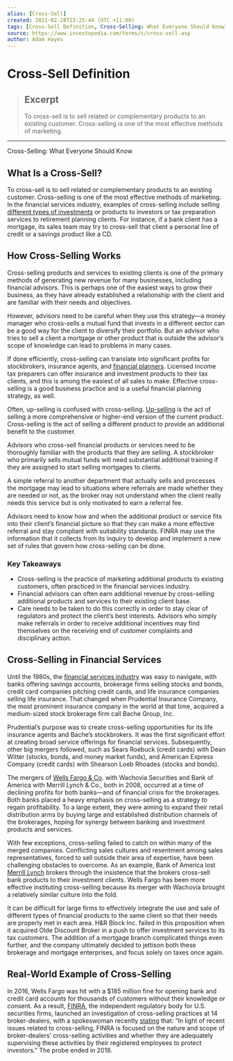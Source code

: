 ```yaml
---
alias: [Cross-Sell]
created: 2021-02-28T23:25:44 (UTC +11:00)
tags: [Cross-Sell Definition, Cross-Selling: What Everyone Should Know]
source: https://www.investopedia.com/terms/c/cross-sell.asp
author: Adam Hayes
---
```


# Cross-Sell Definition

> ## Excerpt
> To cross-sell is to sell related or complementary products to an existing customer. Cross-selling is one of the most effective methods of marketing.

---

Cross-Selling: What Everyone Should Know
## What Is a Cross-Sell?

To cross-sell is to sell related or complementary products to an existing customer. Cross-selling is one of the most effective methods of marketing. In the financial services industry, examples of cross-selling include selling [different types of investments](https://www.investopedia.com/articles/younginvestors/10/what-is-an-investment.asp) or products to investors or tax preparation services to retirement planning clients. For instance, if a bank client has a mortgage, its sales team may try to cross-sell that client a personal line of credit or a savings product like a CD.

## How Cross-Selling Works

Cross-selling products and services to existing clients is one of the primary methods of generating new revenue for many businesses, including financial advisors. This is perhaps one of the easiest ways to grow their business, as they have already established a relationship with the client and are familiar with their needs and objectives.

However, advisors need to be careful when they use this strategy—a money manager who cross-sells a mutual fund that invests in a different sector can be a good way for the client to diversify their portfolio. But an advisor who tries to sell a client a mortgage or other product that is outside the advisor’s scope of knowledge can lead to problems in many cases.

If done efficiently, cross-selling can translate into significant profits for stockbrokers, insurance agents, and [financial planners](https://www.investopedia.com/terms/f/financialplanner.asp). Licensed income tax preparers can offer insurance and investment products to their tax clients, and this is among the easiest of all sales to make. Effective cross-selling is a good business practice and is a useful financial planning strategy, as well. 

Often, up-selling is confused with cross-selling. [Up-selling](https://www.investopedia.com/terms/s/suggestive-selling.asp) is the act of selling a more comprehensive or higher-end version of the current product. Cross-selling is the act of selling a different product to provide an additional benefit to the customer.

Advisors who cross-sell financial products or services need to be thoroughly familiar with the products that they are selling. A stockbroker who primarily sells mutual funds will need substantial additional training if they are assigned to start selling mortgages to clients.

A simple referral to another department that actually sells and processes the mortgage may lead to situations where referrals are made whether they are needed or not, as the broker may not understand when the client really needs this service but is only motivated to earn a referral fee.

Advisors need to know how and when the additional product or service fits into their client’s financial picture so that they can make a more effective referral and stay compliant with suitability standards. FINRA may use the information that it collects from its inquiry to develop and implement a new set of rules that govern how cross-selling can be done.

### Key Takeaways

-   Cross-selling is the practice of marketing additional products to existing customers, often practiced in the financial services industry.
-   Financial advisors can often earn additional revenue by cross-selling additional products and services to their existing client base.
-   Care needs to be taken to do this correctly in order to stay clear of regulators and protect the client’s best interests. Advisors who simply make referrals in order to receive additional incentives may find themselves on the receiving end of customer complaints and disciplinary action.

## Cross-Selling in Financial Services

Until the 1980s, the [financial services industry](https://www.investopedia.com/articles/financial-careers/08/financial-career-options-professionals.asp) was easy to navigate, with banks offering savings accounts, brokerage firms selling stocks and bonds, credit card companies pitching credit cards, and life insurance companies selling life insurance. That changed when Prudential Insurance Company, the most prominent insurance company in the world at that time, acquired a medium-sized stock brokerage firm call Bache Group, Inc.

Prudential’s purpose was to create cross-selling opportunities for its life insurance agents and Bache’s stockbrokers. It was the first significant effort at creating broad service offerings for financial services. Subsequently, other big mergers followed, such as Sears Roebuck (credit cards) with Dean Witter (stocks, bonds, and money market funds), and American Express Company (credit cards) with Shearson Loeb Rhoades (stocks and bonds).

The mergers of [Wells Fargo & Co](https://www.investopedia.com/articles/markets/090915/who-are-wells-fargos-main-competitors.asp). with Wachovia Securities and Bank of America with Merrill Lynch & Co., both in 2008, occurred at a time of declining profits for both banks—and of financial crisis for the brokerages. Both banks placed a heavy emphasis on cross-selling as a strategy to regain profitability. To a large extent, they were aiming to expand their retail distribution arms by buying large and established distribution channels of the brokerages, hoping for synergy between banking and investment products and services.

With few exceptions, cross-selling failed to catch on within many of the merged companies. Conflicting sales cultures and resentment among sales representatives, forced to sell outside their area of expertise, have been challenging obstacles to overcome. As an example, Bank of America lost [Merrill Lynch](https://www.investopedia.com/articles/financial-advisors/020416/advisors-how-do-edward-jones-and-merrill-lynch-compare.asp) brokers through the insistence that the brokers cross-sell bank products to their investment clients. Wells Fargo has been more effective instituting cross-selling because its merger with Wachovia brought a relatively similar culture into the fold.

It can be difficult for large firms to effectively integrate the use and sale of different types of financial products to the same client so that their needs are properly met in each area. H&R Block Inc. failed in this proposition when it acquired Olde Discount Broker in a push to offer investment services to its tax customers. The addition of a mortgage branch complicated things even further, and the company ultimately decided to jettison both these brokerage and mortgage enterprises, and focus solely on taxes once again.

## Real-World Example of Cross-Selling

In 2016, Wells Fargo was hit with a $185 million fine for opening bank and credit card accounts for thousands of customers without their knowledge or consent. As a result, [FINRA](https://www.investopedia.com/terms/f/finra.asp), the independent regulatory body for U.S. securities firms, launched an investigation of cross-selling practices at 14 broker-dealers, with a spokeswoman recently [stating](http://advisorhub.com/finra-launches-sweep-cross-selling-practices-broker-dealers/) that: “In light of recent issues related to cross-selling, FINRA is focused on the nature and scope of broker-dealers’ cross-selling activities and whether they are adequately supervising these activities by their registered employees to protect investors.” The probe ended in 2018.
